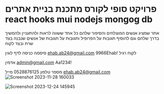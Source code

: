 # פרויקט סופי לקורס מתכנת בניית אתרים react hooks mui nodejs mongog db   


אתר שמציג אנשים המוצלחים והסיפור שלהם כל אחד ששווה לראות ולהתעניין ולהמשיך בדרך שלהם וגם להוסיף תגובות על הפרופיל ותגובות על תגובות של אנשים שנבנה בצד שרת ובצד לקוח 

סיסמה כניסה לדף לוגין ehab.ab24@gmail.com    9966Ehab!  לקוח רגיל 

אדמין admin@gmail.com Aa1234!      

מספר טלפון 0528876125 מייל ehab.ab24@gmail.com
![Screenshot 2023-11-28 160033](https://github.com/ehababuresh/full-stack-finish/assets/110368166/a3744dcd-e4a9-40e6-bbec-b93245ae1af0)



![Screenshot 2023-12-24 145945](https://github.com/ehababuresh/full-stack-finish/assets/110368166/0341e188-4913-4c1c-9635-b4504f60deae)
